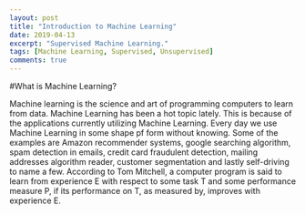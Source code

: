 ```yaml
---
layout: post
title: "Introduction to Machine Learning"
date: 2019-04-13
excerpt: "Supervised Machine Learning."
tags: [Machine Learning, Supervised, Unsupervised]
comments: true
---
```



#What is Machine Learning?

Machine learning is the science and art of programming computers to learn from data. Machine Learning has been a hot topic lately. This is because of the applications currently utilizing Machine Learning. Every day we use Machine Learning in some shape pf form without knowing. Some of the examples are Amazon recommender systems, google searching algorithm, spam detection in emails, credit card fraudulent detection, mailing addresses algorithm reader, customer segmentation and lastly self-driving to name a few. According to Tom Mitchell, a computer program is said to learn from experience E with respect to some task T and some performance measure P, if its performance on T, as measured by, improves with experience E.
